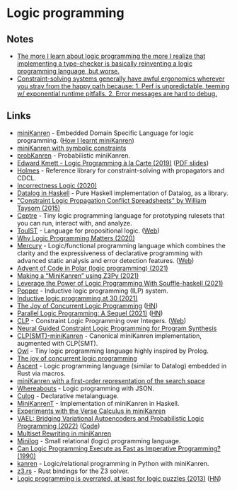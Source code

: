 # Logic programming

## Notes

- [The more I learn about logic programming the more I realize that implementing a type-checker is basically reinventing a logic programming language, but worse.](https://twitter.com/GabriellaG439/status/1567311830317670400)
- [Constraint-solving systems generally have awful ergonomics wherever you stray from the happy path because: 1. Perf is unpredictable, teeming w/ exponential runtime pitfalls. 2. Error messages are hard to debug.](https://twitter.com/laughinghan/status/1567588521694883840)

## Links

- [miniKanren](http://minikanren.org/) - Embedded Domain Specific Language for logic programming. ([How I learnt miniKanren](https://bharathi.xyz/pl/learning-miniKanren.html))
- [miniKanren with symbolic constraints](https://github.com/michaelballantyne/faster-minikanren)
- [probKanren](https://github.com/webyrd/probKanren) - Probabilistic miniKanren.
- [Edward Kmett - Logic Programming à la Carte (2019)](https://www.youtube.com/watch?v=KxeHGcbh-4c) ([PDF slides](https://drive.google.com/file/d/1l8g5hYmx3w6C-2MDHYEQfL5KAwznx-t_/view))
- [Holmes](https://github.com/i-am-tom/holmes) - Reference library for constraint-solving with propagators and CDCL.
- [Incorrectness Logic (2020)](http://www0.cs.ucl.ac.uk/staff/p.ohearn/papers/IncorrectnessLogic.pdf)
- [Datalog in Haskell](https://github.com/travitch/datalog) - Pure Haskell implementation of Datalog, as a library.
- ["Constraint Logic Propagation Conflict Spreadsheets" by William Taysom (2015)](https://www.youtube.com/watch?v=voG5-15aDu4)
- [Ceptre](https://github.com/chrisamaphone/interactive-lp) - Tiny logic programming language for prototyping rulesets that you can run, interact with, and analyze.
- [TouIST](https://github.com/touist/touist) - Language for propositional logic. ([Web](https://www.irit.fr/TouIST/))
- [Why Logic Programming Matters (2020)](https://cxlabs.sap.com/2020/11/16/why-logic-programming-matters/)
- [Mercury](https://github.com/Mercury-Language/mercury) - Logic/functional programming language which combines the clarity and the expressiveness of declarative programming with advanced static analysis and error detection features. ([Web](http://www.mercurylang.org/))
- [Advent of Code in Polar (logic programming) (2021)](https://www.osohq.com/post/advent-of-code-in-polar)
- [Making a “MiniKanren” using Z3Py (2021)](https://www.philipzucker.com/minikanren-z3py/)
- [Leverage the Power of Logic Programming With Souffle-haskell (2021)](https://luctielen.com/videos/leverage_the_power_of_logic_programming/)
- [Popper](https://github.com/logic-and-learning-lab/Popper) - Inductive logic programming (ILP) system.
- [Inductive logic programming at 30 (2021)](https://arxiv.org/pdf/2102.10556.pdf)
- [The Joy of Concurrent Logic Programming](http://www.call-with-current-continuation.org/articles/the-joy-of-concurrent-logic-programming.txt) ([HN](https://news.ycombinator.com/item?id=29139437))
- [Parallel Logic Programming: A Sequel (2021)](https://arxiv.org/abs/2111.11218) ([HN](https://news.ycombinator.com/item?id=29499055))
- [CLP](https://github.com/triska/clpz) - Constraint Logic Programming over Integers. ([Web](https://www.metalevel.at/prolog/clpz))
- [Neural Guided Constraint Logic Programming for Program Synthesis](https://github.com/xuexue/neuralkanren)
- [CLP(SMT)-miniKanren](https://github.com/namin/clpsmt-miniKanren) - Canonical miniKanren implementation, augmented with CLP(SMT).
- [Owl](https://github.com/jdrprod/owl) - Tiny logic programming language highly inspired by Prolog.
- [The joy of concurrent logic programming](http://www.call-with-current-continuation.org/articles/the-joy-of-concurrent-logic-programming.txt)
- [Ascent](https://github.com/s-arash/ascent) - Logic programming language (similar to Datalog) embedded in Rust via macros.
- [miniKanren with a first-order representation of the search space](https://github.com/gregr/first-order-miniKanren)
- [Whereabouts](https://github.com/cicada-lang/whereabouts) - Logic programming with JSON.
- [Culog](https://github.com/eashanhatti/culog) - Declarative metalanguage.
- [MiniKanrenT](https://github.com/jvranish/MiniKanrenT) - Implementation of miniKanren in Haskell.
- [Experiments with the Verse Calculus in miniKanren](https://github.com/webyrd/wreckto-verseo)
- [VAEL: Bridging Variational Autoencoders and Probabilistic Logic Programming (2022)](https://arxiv.org/abs/2202.04178) ([Code](https://github.com/EleMisi/VAEL))
- [Multiset Rewriting in miniKanren](https://github.com/webyrd/linear-logic-multiset-rewriting)
- [Minilog](https://github.com/lambduli/minilog) - Small relational (logic) programming language.
- [Can Logic Programming Execute as Fast as Imperative Programming? (1990)](https://www2.eecs.berkeley.edu/Pubs/TechRpts/1990/CSD-90-600.pdf)
- [kanren](https://github.com/pythological/kanren) - Logic/relational programming in Python with miniKanren.
- [z3.rs](https://github.com/prove-rs/z3.rs) - Rust bindings for the Z3 solver.
- [Logic programming is overrated, at least for logic puzzles (2013)](http://programming-puzzler.blogspot.com/2013/03/logic-programming-is-overrated.html) ([HN](https://news.ycombinator.com/item?id=36154011))
